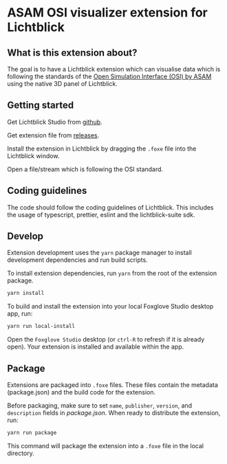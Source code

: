 # ASAM OSI visualizer extension for Lichtblick

## What is this extension about?

The goal is to have a Lichtblick extension which can visualise data which is following the standards of the [Open Simulation Interface (OSI) by ASAM](https://www.asam.net/standards/detail/osi/) using the native 3D panel of Lichtblick.

## Getting started

Get Lichtblick Studio from [github](https://github.com/Lichtblick-Suite/lichtblick/releases).

Get extension file from [releases](https://github.com/Lichtblick-Suite/asam-osi-converter/releases).

Install the extension in Lichtblick by dragging the `.foxe` file into the Lichtblick window.

Open a file/stream which is following the OSI standard.

## Coding guidelines

The code should follow the coding guidelines of Lichtblick. This includes the usage of typescript, prettier, eslint and the lichtblick-suite sdk.

## Develop

Extension development uses the `yarn` package manager to install development dependencies and run build scripts.

To install extension dependencies, run `yarn` from the root of the extension package.

```sh
yarn install
```

To build and install the extension into your local Foxglove Studio desktop app, run:

```sh
yarn run local-install
```

Open the `Foxglove Studio` desktop (or `ctrl-R` to refresh if it is already open). Your extension is installed and available within the app.

## Package

Extensions are packaged into `.foxe` files. These files contain the metadata (package.json) and the build code for the extension.

Before packaging, make sure to set `name`, `publisher`, `version`, and `description` fields in _package.json_. When ready to distribute the extension, run:

```sh
yarn run package
```

This command will package the extension into a `.foxe` file in the local directory.
